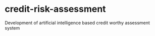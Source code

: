 # credit-risk-assessment
Development of artificial intelligence based credit worthy assessment system
